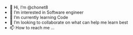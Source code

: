 - 👋 Hi, I’m @chonet8
- 👀 I’m interested in Software engineer
- 🌱 I’m currently learning Code 
- 💞️ I’m looking to collaborate on what can help me learn best
- 📫 How to reach me ...

<!---
chonet8 is a ✨ special ✨ repository because its `README.md` (this file) appears on your GitHub profile.
You can click the Preview link to take a look at your changes.
--->
